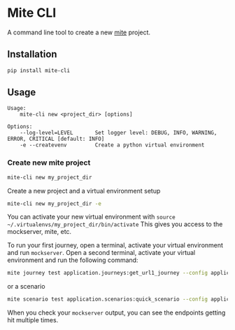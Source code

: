# Mite CLI

A command line tool to create a new [mite](https://github.com/sky-uk/mite/) project. 

## Installation

```bash
pip install mite-cli
```

## Usage

```
Usage:
    mite-cli new <project_dir> [options]

Options:
    --log-level=LEVEL       Set logger level: DEBUG, INFO, WARNING, ERROR, CRITICAL [default: INFO]
    -e --createvenv         Create a python virtual environment
```

### Create new mite project

```bash
mite-cli new my_project_dir
```

Create a new project and a virtual environment setup

```bash
mite-cli new my_project_dir -e
```

You can activate your new virtual environment with `source ~/.virtualenvs/my_project_dir/bin/activate`
This gives you access to the mockserver, mite, etc.

To run your first journey, open a terminal, activate your virtual environment and run `mockserver`.
Open a second terminal, activate your virtual environment and run the following command:

```bash
mite journey test application.journeys:get_url1_journey --config application.config:config
```

or a scenario

```bash
mite scenario test application.scenarios:quick_scenario --config application.config:config
```

When you check your `mockserver` output, you can see the endpoints getting hit multiple times.

